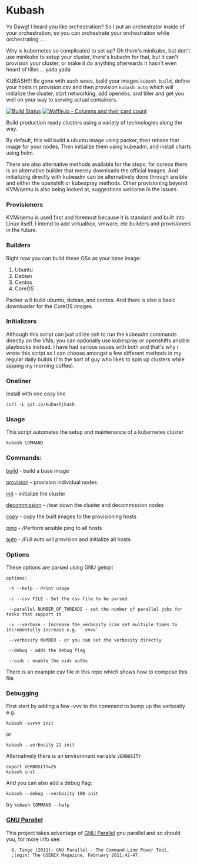 # Kubash

Yo Dawg! I heard you like orchestration?  So I put an orchestrator inside of your orchestration, so you can orchestrate your orchestration while orchestrating ....

Why is kubernetes so complicated to set up?  Oh there's minikube, but don't use minikube to setup your cluster, there's kubadm for that, but it can't provision your cluster, or make it do anything afterwards it hasn't even heard of tiller.... yada yada

KUBASH!!!  Be gone with such woes, build your images `kubash build`, define your hosts in provision.csv and then provision `kubash auto` which will initialize the cluster, start networking, add openebs, and tiller and get you well on your way to serving actual containers.

[![Build Status](https://travis-ci.org/joshuacox/kubash.svg?branch=master)](https://travis-ci.org/joshuacox/kubash)
[![Waffle.io - Columns and their card count](https://badge.waffle.io/joshuacox/kubash.svg?columns=all)](https://waffle.io/joshuacox/kubash)

Build production ready clusters using a variety of technologies along the way.

By default, this will build a ubuntu image using packer, then rebase that image for your nodes. Then initialize them using kubeadm, and install charts using helm.

There are also alternative methods available for the steps, for coreos there is an alternative builder that merely downloads the official images.  And initializing directly with kubeadm can be alternatively done through ansible and either the openshift or kubespray methods.  Other provisioning beyond KVM/qemu is also being looked at, suggestions welcome in the issues.

### Provisioners

KVM/qemu is used first and foremost because it is standard and built into Linux itself.
I intend to add virtualbox, vmware, etc builders and provisioners in the future.

### Builders

Right now you can build these OSs as your base image:

1. Ubuntu
1. Debian
1. Centos
1. CoreOS

Packer will build ubuntu, debian, and centos. And
there is also a basic downloader for the CoreOS images.

### Initializers

Although this script can just utilize ssh to run the kubeadm commands directly on the VMs, you can optionally use kubespray or openshifts ansible playbooks instead, I have had various issues with both and that's why i wrote this script so I can choose amongst a few different methods in my regular daily builds (I'm the sort of guy who likes to spin up clusters while sipping my morning coffee).

### Oneliner

Install with one easy line

```
curl -L git.io/kubash|bash
```


### Usage

This script automates the setup and maintenance of a kubernetes cluster

```
kubash COMMAND
```

### Commands:

[build](./docs/build.md) - build a base image

[provision](./docs/provision.md) - provision individual nodes

[init](./docs/init.md) - initialize the cluster

[decommission](./docs/decommission.md) - /tear down the cluster and decommission nodes

[copy](./docs/copy.md) - copy the built images to the provisioning hosts

[ping](./docs/ping.md) - /Perform ansible ping to all hosts

[auto](./docs/auto.md) - /Full auto will provision and initialize all hosts

### Options

These options are parsed using GNU getopt

```
options:

 -h --help - Print usage

 -c --csv FILE - Set the csv file to be parsed

 --parallel NUMBER_OF_THREADS - set the number of parallel jobs for tasks that support it

 -v --verbose - Increase the verbosity (can set multiple times to incrementally increase e.g. `-vvvv`

 --verbosity NUMBER - or you can set the verbosity directly

 --debug - adds the debug flag

 --oidc - enable the oidc auths
```

There is an example csv file in this repo which shows how to compose this file

### Debugging

First start by adding a few -vvv to the command to bump up the verbosity e.g.

```
kubash -vvvvv init
```

or

```
kubash --verbosity 22 init
```

Alternatively there is an environment variable `VERBOSITY`

```
export VERBOSITY=25
kubash init
```

And you can also add a debug flag:

```
kubash --debug --verbosity 100 init
```


try `kubash COMMAND --help`

### [GNU Parallel](https://www.gnu.org/software/parallel/)

This project takes advantage of [GNU Parallel](https://www.gnu.org/software/parallel/) gnu parallel and so should you, for more info see:

```
  O. Tange (2011): GNU Parallel - The Command-Line Power Tool,                                                                                                                                                     
  ;login: The USENIX Magazine, February 2011:42-47.                                                                                                                                                                
                                                       
```
